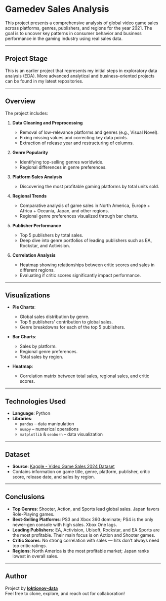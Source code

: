 # Gamedev Sales Analysis

This project presents a comprehensive analysis of global video game sales across platforms, genres, publishers, and regions for the year 2021. The goal is to uncover key patterns in consumer behavior and business performance in the gaming industry using real sales data.

---

## Project Stage
This is an earlier project that represents my initial steps in exploratory data analysis (EDA). More advanced analytical and business-oriented projects can be found in my latest repositories.

---

## Overview

The project includes:

1. **Data Cleaning and Preprocessing**  
   - Removal of low-relevance platforms and genres (e.g., Visual Novel).  
   - Fixing missing values and correcting key data points.  
   - Extraction of release year and restructuring of columns.

2. **Genre Popularity**  
   - Identifying top-selling genres worldwide.  
   - Regional differences in genre preferences.

3. **Platform Sales Analysis**  
   - Discovering the most profitable gaming platforms by total units sold.

4. **Regional Trends**  
   - Comparative analysis of game sales in North America, Europe + Africa + Oceania, Japan, and other regions.  
   - Regional genre preferences visualized through bar charts.

5. **Publisher Performance**  
   - Top 5 publishers by total sales.  
   - Deep dive into genre portfolios of leading publishers such as EA, Rockstar, and Activision.

6. **Correlation Analysis**  
   - Heatmap showing relationships between critic scores and sales in different regions.  
   - Evaluating if critic scores significantly impact performance.

---

## Visualizations

- **Pie Charts**:  
  - Global sales distribution by genre.  
  - Top 5 publishers' contribution to global sales.  
  - Genre breakdowns for each of the top 5 publishers.

- **Bar Charts**:  
  - Sales by platform.  
  - Regional genre preferences.  
  - Total sales by region.

- **Heatmap**:  
  - Correlation matrix between total sales, regional sales, and critic scores.

---

## Technologies Used

- **Language**: Python   
- **Libraries**:
  - `pandas` – data manipulation  
  - `numpy` – numerical operations  
  - `matplotlib` & `seaborn` – data visualization  

---

## Dataset

- **Source**: [Kaggle - Video Game Sales 2024 Dataset](https://www.kaggle.com/datasets/asaniczka/video-game-sales-2024/data)  
- Contains information on game title, genre, platform, publisher, critic score, release date, and sales by region.

---

## Conclusions

- **Top Genres**: Shooter, Action, and Sports lead global sales. Japan favors Role-Playing games.
- **Best-Selling Platforms**: PS3 and Xbox 360 dominate; PS4 is the only newer-gen console with high sales. Xbox One lags.
- **Leading Publishers**: EA, Activision, Ubisoft, Rockstar, and EA Sports are the most profitable. Their main focus is on Action and Shooter games.
- **Critic Scores**: No strong correlation with sales — hits don’t always need top critic ratings.
- **Regions**: North America is the most profitable market; Japan ranks lowest in overall sales.

---

## Author

Project by **[loktionov-data](https://github.com/loktionov-data)**  
Feel free to clone, explore, and reach out for collaboration!
